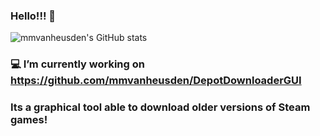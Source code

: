 ### Hello!!! 👋
![mmvanheusden's GitHub stats](https://github-readme-stats.vercel.app/api?username=mmvanheusden&show_icons=true&icon_color=fff&bg_color=30,e96443,904e95&title_color=fff&text_color=fff)
### 💻  I’m currently working on https://github.com/mmvanheusden/DepotDownloaderGUI
### Its a graphical tool able to download older versions of Steam games!
